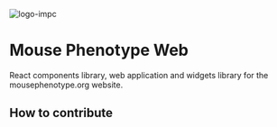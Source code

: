 ![logo-impc](https://www.mousephenotype.org/wp-content/themes/impc/images/IMPC_logo.svg)

# Mouse Phenotype Web

React components library, web application and widgets library for the mousephenotype.org website.

## How to contribute
